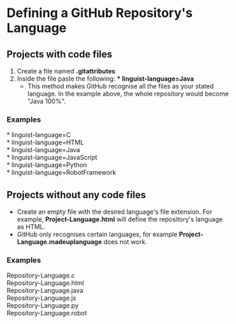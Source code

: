 # Defining a GitHub Repository's Language

## Projects with code files

1. Create a file named **.gitattributes**
2. Inside the file paste the following: __*__  __linguist-language=Java__ 
   - This method makes GitHub recognise all the files as your stated language. In the example above, the whole repository would become "Java 100%".

### Examples
\* linguist-language=C <br />
\* linguist-language=HTML <br />
\* linguist-language=Java <br />
\* linguist-language=JavaScript <br />
\* linguist-language=Python <br />
\* linguist-language=RobotFramework 

## Projects without any code files

- Create an empty file with the desired language's file extension. For example, **Project-Language.html** will define the repository's language as HTML.
- GitHub only recognises certain languages, for example **Project-Language.madeuplanguage** does not work. <br />

### Examples

Repository-Language.c <br />
Repository-Language.html <br />
Repository-Language.java <br />
Repository-Language.js <br />
Repository-Language.py <br />
Repository-Language.robot <br />
